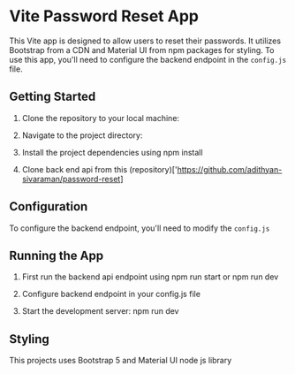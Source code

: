 # Vite Password Reset App

This Vite app is designed to allow users to reset their passwords. It utilizes Bootstrap from a CDN and Material UI from npm packages for styling. To use this app, you'll need to configure the backend endpoint in the `config.js` file.

## Getting Started

1. Clone the repository to your local machine:

2. Navigate to the project directory:

3. Install the project dependencies using npm install

4. Clone back end api from this (repository)['https://github.com/adithyan-sivaraman/password-reset] 

## Configuration

To configure the backend endpoint, you'll need to modify the `config.js`

## Running the App

1. First run the backend api endpoint using npm run start or npm run dev

2. Configure backend endpoint in your config.js file

3. Start the development server: npm run dev

## Styling

This projects uses Bootstrap 5 and Material UI node js library